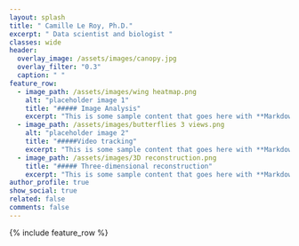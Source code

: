 ```yaml
---
layout: splash
title: " Camille Le Roy, Ph.D."
excerpt: " Data scientist and biologist "
classes: wide
header:
  overlay_image: /assets/images/canopy.jpg
  overlay_filter: "0.3"
  caption: " "
feature_row:
  - image_path: /assets/images/wing heatmap.png
    alt: "placeholder image 1"
    title: "##### Image Analysis"
    excerpt: "This is some sample content that goes here with **Markdown** formatting."
  - image_path: /assets/images/butterflies 3 views.png
    alt: "placeholder image 2"
    title: "#####Video tracking"
    excerpt: "This is some sample content that goes here with **Markdown** formatting."
  - image_path: /assets/images/3D reconstruction.png
    title: "##### Three-dimensional reconstruction"
    excerpt: "This is some sample content that goes here with **Markdown** formatting."
author_profile: true
show_social: true
related: false
comments: false
---
```


{% include feature_row %}


